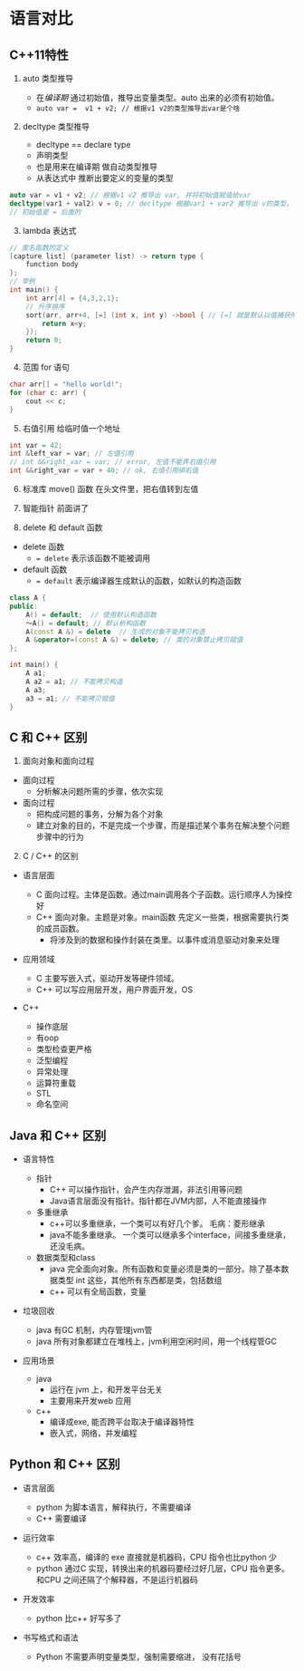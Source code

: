 # 语言对比
## C++11特性
1. auto 类型推导 
   - 在*编译期* 通过初始值，推导出变量类型。auto 出来的必须有初始值。
   - `auto var =  v1 + v2; // 根据v1 v2的类型推导出var是个啥`

2. decltype 类型推导
   - decltype == declare type
   - 声明类型
   - 也是用来在编译期 做自动类型推导
   - 从表达式中 推断出要定义的变量的类型 
```C++
auto var = v1 + v2; // 根据v1 v2 推导出 var, 并将初始值赋值给var
decltype(var1 + val2) v = 0; // decltype 根据var1 + var2 推导出 v的类型， 变量初始值和表达式的值 没关系。
// 初始值是 = 后面的
```

3. lambda 表达式
```c++
// 匿名函数的定义
[capture list] (parameter list) -> return type {
    function body
};
// 举例
int main() {
    int arr[4] = {4,3,2,1};
    // 升序排序
    sort(arr, arr+4, [=] (int x, int y) ->bool { // [=] 就是默认以值捕获所有变量
        return x<y;
    });
    return 0;
}
```
4. 范围 for 语句
```c++
char arr[] = "hello world!";
for (char c: arr) {
    cout << c;
}
```

5. 右值引用
给临时值一个地址
```c++
int var = 42;
int &left_var = var; // 左值引用
// int &&right_var = var; // error, 左值不能弄右值引用
int &&right_var = var + 40; // ok, 右值引用绑右值
```
6. 标准库 move() 函数
在<utility>头文件里，把右值转到左值

7. 智能指针
前面讲了

8. delete 和 default 函数
- delete 函数
  - `= delete` 表示该函数不能被调用 
- default 函数
  - `= default` 表示编译器生成默认的函数，如默认的构造函数
```c++
class A {
public:
    A() = default;  // 使用默认构造函数
    ～A() = default; // 默认析构函数
    A(const A &) = delete  // 生成的对象不能拷贝构造
    A &operator=(const A &) = delete; // 类的对象禁止拷贝赋值
};

int main() {
    A a1;
    A a2 = a1; // 不能拷贝构造
    A a3;
    a3 = a1; // 不能拷贝赋值
}
```

## C 和 C++ 区别
1. 面向对象和面向过程
- 面向过程
  - 分析解决问题所需的步骤，依次实现
- 面向过程
  - 把构成问题的事务，分解为各个对象
  - 建立对象的目的，不是完成一个步骤，而是描述某个事务在解决整个问题步骤中的行为

2. C / C++ 的区别
- 语言层面
  - C 面向过程。主体是函数。通过main调用各个子函数。运行顺序人为操控好
  - C++ 面向对象。主题是对象。main函数 先定义一些类，根据需要执行类的成员函数。
    - 将涉及到的数据和操作封装在类里。以事件或消息驱动对象来处理

- 应用领域
  - C 主要写嵌入式，驱动开发等硬件领域。
  - C++ 可以写应用层开发，用户界面开发，OS

- C++ 
  - 操作底层
  - 有oop
  - 类型检查更严格
  - 泛型编程
  - 异常处理
  - 运算符重载
  - STL
  - 命名空间

## Java 和 C++ 区别
- 语言特性
  - 指针
    - C++ 可以操作指针，会产生内存泄漏，非法引用等问题
    - Java语言层面没有指针。指针都在JVM内部，人不能直接操作
  - 多重继承
    - c++可以多重继承，一个类可以有好几个爹。   毛病：菱形继承
    - java不能多重继承。 一个类可以继承多个interface，间接多重继承，还没毛病。
  - 数据类型和class
    - java 完全面向对象。所有函数和变量必须是类的一部分。除了基本数据类型 int 这些，其他所有东西都是类，包括数组
    - c++ 可以有全局函数，变量
- 垃圾回收
  - java 有GC 机制，内存管理jvm管
  - java 所有对象都建立在堆栈上，jvm利用空闲时间，用一个线程管GC

- 应用场景
  - java 
    - 运行在 jvm 上，和开发平台无关
    - 主要用来开发web 应用
  - c++ 
    - 编译成exe, 能否跨平台取决于编译器特性
    - 嵌入式，网络，并发编程

## Python 和 C++ 区别
- 语言层面
  - python 为脚本语言，解释执行，不需要编译
  - C++ 需要编译

- 运行效率
  - c++ 效率高，编译的 exe 直接就是机器码，CPU 指令也比python 少
  - python 通过C 实现，转换出来的机器码要经过好几层，CPU 指令更多。 和CPU 之间还隔了个解释器，不是运行机器码

- 开发效率
  - python 比c++ 好写多了

- 书写格式和语法
  - Python 不需要声明变量类型，强制需要缩进， 没有花括号